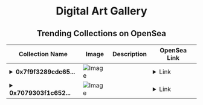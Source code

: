 <div align="center">

# Digital Art Gallery

## Trending Collections on OpenSea

| Collection Name                       | Image                                                                                     | Description                       | OpenSea Link                                                                                          |
|---------------------------------------|-------------------------------------------------------------------------------------------|-----------------------------------|--------------------------------------------------------------------------------------------------------|
| **<details><summary>0x7f9f3289cdc65...</summary>0x7f9f3289cdc65a9dee3580638d72d5a8651ec9b6</details>** | ![Image](https://i2.seadn.io/optimism/0x2b4af402b907327489273847f7ee3b7c9a3b1187/9ae436df9b76bc38bc7163286d56c5/509ae436df9b76bc38bc7163286d56c5.png?w=200&auto=format) |  | <details><summary>Link</summary>[0x7f9f3289cdc65a9dee3580638d72d5a8651ec9b6](https://opensea.io/collection/0x7f9f3289cdc65a9dee3580638d72d5a8651ec9b6)</details> |
| **<details><summary>0x7079303f1c652...</summary>0x7079303f1c652f6a5b12373cb50c53a976f659c0</details>** | ![Image](https://i2.seadn.io/optimism/0x2b4af402b907327489273847f7ee3b7c9a3b1187/9ae436df9b76bc38bc7163286d56c5/509ae436df9b76bc38bc7163286d56c5.png?w=200&auto=format) |  | <details><summary>Link</summary>[0x7079303f1c652f6a5b12373cb50c53a976f659c0](https://opensea.io/collection/0x7079303f1c652f6a5b12373cb50c53a976f659c0)</details> |

</div>